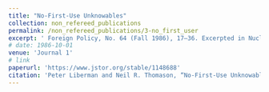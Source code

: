 ```yaml
---
title: "No-First-Use Unknowables"
collection: non_refereed_publications
permalink: /non_refereed_publications/3-no_first_user
excerpt: ' Foreign Policy, No. 64 (Fall 1986), 17–36. Excerpted in Nuclear Arms: Sources, Vol. 2, eds. Bruno Leone et al. (St. Paul, Minn.: Greenhaven Press, 1987), 379–82. First author, coauthored with Neil R. Thomason.'
# date: 1986-10-01
venue: 'Journal 1'
# link
paperurl: 'https://www.jstor.org/stable/1148688' 
citation: 'Peter Liberman and Neil R. Thomason, “No-First-Use Unknowables,” Foreign Policy, No. 64 (Fall 1986): 17–36. Excerpted in Nuclear Arms: Sources, Vol. 2, eds. Bruno Leone et al. (St. Paul, Minn.: Greenhaven Press, 1987), 379–82. First author, coauthored with Neil R. Thomason.'
---
```


<!-- [Read paper here](http://www.foreignaffairs.com/articles/141036/peter-liberman-and-julie-a-george/will-conquest-pdf) -->

<!-- Recommended citation: Your Name, You. (2009). "Paper Title Number 1." <i>Journal 1</i>. 1(1). -->
